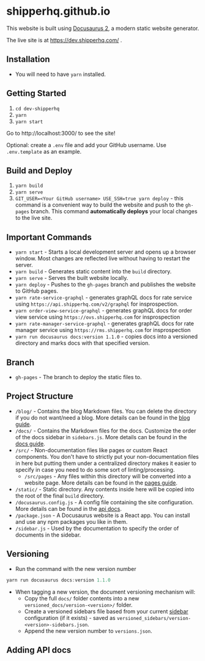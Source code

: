 # shipperhq.github.io

This website is built using [Docusaurus 2](https://docusaurus.io/), a modern static website generator. 

The live site is at https://dev.shipperhq.com/ .

## Installation

- You will need to have `yarn` installed.

## Getting Started

1.  `cd dev-shipperhq`  
2. `yarn`
3. `yarn start`

Go to http://localhost:3000/ to see the site!

Optional: create a `.env` file and add your GitHub username. Use `.env.template` as an example.

## Build and Deploy
1. `yarn build`
2. `yarn serve`
3. `GIT_USER=<Your GitHub username> USE_SSH=true yarn deploy`  - this command is a convenient way to build the website and push to the `gh-pages` branch. This command **automatically deploys** your local changes to the live site. 

## Important Commands

- `yarn start` - Starts a local development server and opens up a browser window. Most changes are reflected live without having to restart the server.
- `yarn build` - Generates static content into the `build` directory.
- `yarn serve` - Serves the built website locally.
- `yarn deploy` - Pushes to the `gh-pages` branch and publishes the website to GitHub pages.
- `yarn rate-service-graphql` - generates graphQL docs for rate service using `https://api.shipperhq.com/v2/graphql` for insprospection.
- `yarn order-view-service-graphql` - generates graphQL docs for order view service using `https://ovs.shipperhq.com` for insprospection
- `yarn rate-manager-service-graphql` - generates graphQL docs for rate manager service using `https://rms.shipperhq.com` for insprospection
- `yarn run docusaurus docs:version 1.1.0` - copies docs into a versioned directory and marks docs with that specified version.

## Branch

- `gh-pages` - The branch to deploy the static files to.

## Project Structure

- `/blog/` - Contains the blog Markdown files. You can delete the directory if you do not want/need a blog. More details can be found in the [blog guide](https://docusaurus.io/docs/blog).
- `/docs/` - Contains the Markdown files for the docs. Customize the order of the docs sidebar in `sidebars.js`. More details can be found in the [docs guide](https://docusaurus.io/docs/docs-markdown-features).
- `/src/` - Non-documentation files like pages or custom React components. You don't have to strictly put your non-documentation files in here but putting them under a centralized directory makes it easier to specify in case you need to do some sort of linting/processing.
    - `/src/pages` - Any files within this directory will be converted into a website page. More details can be found in the [pages guide](https://docusaurus.io/docs/creating-pages).
- `/static/` - Static directory. Any contents inside here will be copied into the root of the final `build` directory.
- `/docusaurus.config.js` - A config file containing the site configuration. More details can be found in the [api docs](https://docusaurus.io/docs/api/docusaurus-config).
- `/package.json` - A Docusaurus website is a React app. You can install and use any npm packages you like in them.
- `/sidebar.js` - Used by the documentation to specify the order of documents in the sidebar.

## Versioning

- Run the command with the new version number

```jsx
yarn run docusaurus docs:version 1.1.0
```

- When tagging a new version, the document versioning mechanism will:
    - Copy the full `docs/` folder contents into a new `versioned_docs/version-<version>/` folder.
    - Create a versioned sidebars file based from your current [sidebar](https://docusaurus.io/docs/docs-introduction#sidebar) configuration (if it exists) - saved as `versioned_sidebars/version-<version>-sidebars.json`.
    - Append the new version number to `versions.json`.

## Adding API docs